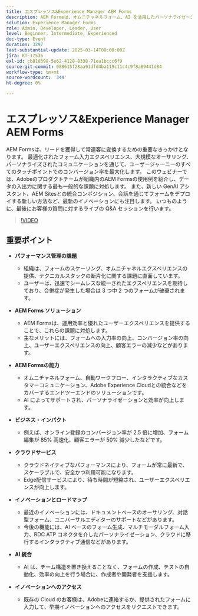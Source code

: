 ```yaml
---
title: エスプレッソス&Experience Manager AEM Forms
description: AEM Formsは、オムニチャネルフォーム、AI を活用したパーソナライゼーション、クラウドネイティブなスケーラビリティにより、パフォーマンスを大幅に向上させ、2.5 倍のコンバージョン、85% の編集時間の短縮、50% のエラー削減を実現します。
solution: Experience Manager Forms
role: Admin, Developer, Leader, User
level: Beginner, Intermediate, Experienced
doc-type: Event
duration: 3297
last-substantial-update: 2025-03-14T00:00:00Z
jira: KT-17535
exl-id: cb810398-5e62-4128-8338-71ea1bccc6f9
source-git-commit: 088615f28aa91dfd4ba119c11c4c9f8a89441d84
workflow-type: tm+mt
source-wordcount: '344'
ht-degree: 0%

---
```


# エスプレッソス&amp;Experience Manager AEM Forms

AEM Formsは、リードを獲得して常連客に変換するための重要なきっかけとなります。 最適化されたフォーム入力エクスペリエンス、大規模なオーサリング、パーソナライズされたコミュニケーションを通じて、ユーザージャーニーのすべてのタッチポイントでのコンバージョン率を最大化します。 このウェビナーでは、Adobeのプロダクトチームが組織内のAEM Formsの使用例を紹介し、データの入出力に関する最も一般的な課題に対処します。 また、新しい GenAI アシスタント、AEM Sitesとの統合コンポジション、会話を通じてフォームをデプロイする新しい方法など、最新のイノベーションにも注目します。 いつものように、最後にお客様の質問に対するライブの Q&amp;A セッションを行います。

>[!VIDEO](https://video.tv.adobe.com/v/3451636/?learn=on&enablevpops)

## 重要ポイント


* **パフォーマンス管理の課題**

   * 組織は、フォームのスケーリング、オムニチャネルエクスペリエンスの提供、テクニカルスタックの断片化に関する課題に直面しています。
   * ユーザーは、迅速でシームレスな統一されたエクスペリエンスを期待しており、合併症が発生した場合は 3 つ中 2 つのフォームが破棄されます。

* **AEM Forms ソリューション**

   * AEM Formsは、運用効率と優れたユーザーエクスペリエンスを提供することで、これらの課題に対処します。
   * 主なメリットには、フォームへの入力率の向上、コンバージョン率の向上、ユーザーエクスペリエンスの向上、顧客エラーの減少などがあります。

* **AEM Formsの能力**

   * オムニチャネルフォーム、自動ワークフロー、インタラクティブなカスタマーコミュニケーション、Adobe Experience Cloudとの統合などをカバーするエンドツーエンドのソリューションです。
   * AI によってサポートされ、パーソナライゼーションと効率が向上します。

* **ビジネス・インパクト**

   * 例えば、オンライン登録のコンバージョン率が 2.5 倍に増加、フォーム編集が 85% 高速化、顧客エラーが 50% 減少したなどです。

* **クラウドサービス**

   * クラウドネイティブなパフォーマンスにより、フォームが常に最新で、スケーラブルで、安全かつ利用可能になります。
   * Edge配信サービスにより、待ち時間が短縮され、ユーザーエクスペリエンスが向上します。

* **イノベーションとロードマップ**

   * 最近のイノベーションには、ドキュメントベースのオーサリング、対話型フォーム、ユニバーサルエディターのサポートなどがあります。
   * 今後の機能には、AI ベースのフォーム生成、マルチモーダルフォーム入力、RDC ATP コネクタを介したパーソナライゼーション、クラウドに移行するインタラクティブ通信などがあります。

* **AI 統合**

   * AI は、チーム構造を置き換えることなく、フォームの作成、テストの自動化、効率の向上を行う場合に、作成者や開発者を支援します。

* **イノベーションへのアクセス**

   * 既存の Cloud のお客様は、Adobeに連絡するか、提供されたフォームに入力して、早期イノベーションへのアクセスをリクエストできます。
